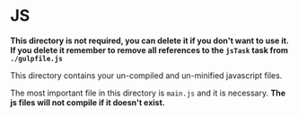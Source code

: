# JS

**This directory is not required, you can delete it if you don't want to use it. If you delete it remember to remove all references to the `jsTask` task from `./gulpfile.js`**

This directory contains your un-compiled and un-minified javascript files.

The most important file in this directory is `main.js` and it is necessary. **The js files will not compile if it doesn't exist.**